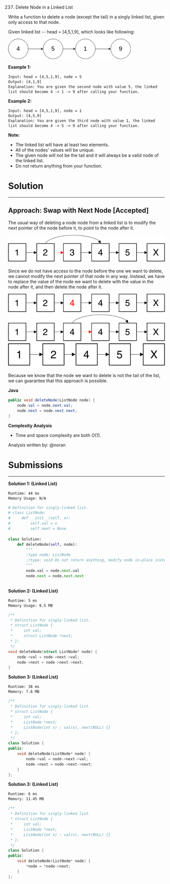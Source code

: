 237. Delete Node in a Linked List

Write a function to delete a node (except the tail) in a singly linked list, given only access to that node.

Given linked list -- head = [4,5,1,9], which looks like following:

![237_example.png](img/237_example.png)
 

**Example 1:**
```
Input: head = [4,5,1,9], node = 5
Output: [4,1,9]
Explanation: You are given the second node with value 5, the linked list should become 4 -> 1 -> 9 after calling your function.
```

**Example 2:**
```
Input: head = [4,5,1,9], node = 1
Output: [4,5,9]
Explanation: You are given the third node with value 1, the linked list should become 4 -> 5 -> 9 after calling your function.
```

**Note:**

* The linked list will have at least two elements.
* All of the nodes' values will be unique.
* The given node will not be the tail and it will always be a valid node of the linked list.
* Do not return anything from your function.

# Solution
---
## Approach: Swap with Next Node [Accepted]
The usual way of deleting a node node from a linked list is to modify the next pointer of the node before it, to point to the node after it.

![237_LinkedList.png](img/237_LinkedList.png)

Since we do not have access to the node before the one we want to delete, we cannot modify the next pointer of that node in any way. Instead, we have to replace the value of the node we want to delete with the value in the node after it, and then delete the node after it.

![237_LinkedList2.png](img/237_LinkedList2.png)
![237_LinkedList3.png](img/237_LinkedList3.png)
![237_LinkedList4.png](img/237_LinkedList4.png)

Because we know that the node we want to delete is not the tail of the list, we can guarantee that this approach is possible.

**Java**
```java
public void deleteNode(ListNode node) {
    node.val = node.next.val;
    node.next = node.next.next;
}
```

**Complexity Analysis**

* Time and space complexity are both $O(1)$.

Analysis written by: @noran

# Submissions
---
**Solution 1: (Linked List)**
```
Runtime: 44 ms
Memory Usage: N/A
```
```python
# Definition for singly-linked list.
# class ListNode:
#     def __init__(self, x):
#         self.val = x
#         self.next = None

class Solution:
    def deleteNode(self, node):
        """
        :type node: ListNode
        :rtype: void Do not return anything, modify node in-place instead.
        """
        node.val = node.next.val
        node.next = node.next.next
        
```

**Solution 2: (Linked List)**
```
Runtime: 5 ms
Memory Usage: 6.5 MB
```
```c
/**
 * Definition for singly-linked list.
 * struct ListNode {
 *     int val;
 *     struct ListNode *next;
 * };
 */
void deleteNode(struct ListNode* node) {
    node->val = node->next->val;
    node->next = node->next->next;
}
```

**Solution 3: (Linked List)**
```
Runtime: 38 ms
Memory: 7.6 MB
```
```c++
/**
 * Definition for singly-linked list.
 * struct ListNode {
 *     int val;
 *     ListNode *next;
 *     ListNode(int x) : val(x), next(NULL) {}
 * };
 */
class Solution {
public:
    void deleteNode(ListNode* node) {
        node->val = node->next->val;
        node->next = node->next->next;
    }
};
```

**Solution 3: (Linked List)**
```
Runtime: 6 ms
Memory: 11.45 MB
```
```c++
/**
 * Definition for singly-linked list.
 * struct ListNode {
 *     int val;
 *     ListNode *next;
 *     ListNode(int x) : val(x), next(NULL) {}
 * };
 */
class Solution {
public:
    void deleteNode(ListNode* node) {
        *node = *node->next;
    }
};
```
